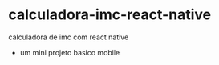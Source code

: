 # calculadora-imc-react-native
calculadora de imc com react native

 - um mini projeto basico mobile
